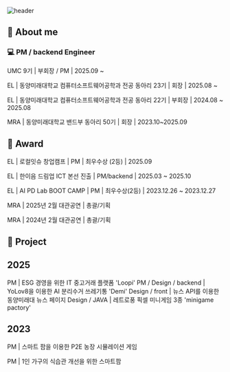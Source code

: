 ![header](https://capsule-render.vercel.app/api?type=Rounded&color=gradient&height=300&section=header&text=miniminimo%20pages%F0%9F%A4%97)

## 🐤 About me 
### 💻 PM / backend Engineer
UMC 9기 | 부회장 / PM | 2025.09 ~ 


EL | 동양미래대학교 컴퓨터소프트웨어공학과 전공 동아리 23기 | 회장 | 2025.08 ~ 

EL | 동양미래대학교 컴퓨터소프트웨어공학과 전공 동아리 22기 | 부회장 | 2024.08 ~ 2025.08 

MRA | 동양미래대학교 밴드부 동아리 50기 | 회장 | 2023.10~2025.09

## 👑 Award
EL | 로컬잇슈 창업캠프 | PM | 최우수상 (2등) | 2025.09

EL | 한이음 드림업 ICT 본선 진출 | PM/backend | 2025.03 ~ 2025.10 

EL | AI PD Lab BOOT CAMP | PM | 최우수상(2등) | 2023.12.26 ~ 2023.12.27 

MRA | 2025년 2월 대관공연 | 총괄/기획

MRA | 2024년 2월 대관공연 | 총괄/기획

## 📆 Project
2025 
---
PM | ESG 경영을 위한 IT 중고거래 플랫폼 'Loopi' 
PM / Design / backend | YoLov8을 이용한 AI 분리수거 쓰레기통 'Demi' 
Design / front | 뉴스 API를 이용한 동양미래대 뉴스 페이지 
Design / JAVA | 레트로풍 픽셀 미니게임 3종 'minigame pactory' 


2023
--- 
PM | 스마트 팜을 이용한 P2E 농장 시뮬레이션 게임 

PM | 1인 가구의 식습관 개선을 위한 스마트팜
